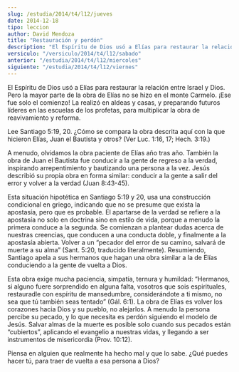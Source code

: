 ```yaml
---
slug: /estudia/2014/t4/l12/jueves
date: 2014-12-18
tipo: leccion
author: David Mendoza
title: "Restauración y perdón"
description: "El Espíritu de Dios usó a Elías para restaurar la relación entre Israel y Dios. Pero la mayor parte de la obra de Elías no se hizo en el monte Carmelo. ¡Ese fue solo el comienzo! La realizó en aldeas y casas, y preparando futuros líderes en las escuelas de los profetas, para multiplicar la obra de reavivamiento y reforma."
versiculo: "/versiculo/2014/t4/l12/sabado"
anterior: "/estudia/2014/t4/l12/miercoles"
siguiente: "/estudia/2014/t4/l12/viernes"
---
```


El Espíritu de Dios usó a Elías para restaurar la relación entre Israel y Dios. Pero la mayor parte de la obra de Elías no se hizo en el monte Carmelo. ¡Ese fue solo el comienzo! La realizó en aldeas y casas, y preparando futuros líderes en las escuelas de los profetas, para multiplicar la obra de reavivamiento y reforma.

Lee Santiago 5:19, 20. ¿Cómo se compara la obra descrita aquí con la que hicieron Elías, Juan el Bautista y otros? (Ver Luc. 1:16, 17; Hech. 3:19.)

A menudo, olvidamos la obra paciente de Elías año tras año. También la obra de Juan el Bautista fue conducir a la gente de regreso a la verdad, inspirando arrepentimiento y bautizando una persona a la vez. Jesús describió su propia obra en forma similar: conducir a la gente a salir del error y volver a la verdad (Juan 8:43-45).

Esta situación hipotética en Santiago 5:19 y 20, usa una construcción condicional en griego, indicando que no se presume que exista la apostasía, pero que es probable. El apartarse de la verdad se refiere a la apostasía no solo en doctrina sino en estilo de vida, porque a menudo la primera conduce a la segunda. Se comienzan a plantear dudas acerca de nuestras creencias, que conducen a una conducta doble, y finalmente a la apostasía abierta. Volver a un “pecador del error de su camino, salvará de muerte a su alma” (Sant. 5:20, traducido literalmente). Resumiendo, Santiago apela a sus hermanos que hagan una obra similar a la de Elías conduciendo a la gente de vuelta a Dios.

Esta obra exige mucha paciencia, simpatía, ternura y humildad: “Hermanos, si alguno fuere sorprendido en alguna falta, vosotros que sois espirituales, restauradle con espíritu de mansedumbre, considerándote a ti mismo, no sea que tú también seas tentado” (Gál. 6:1). La obra de Elías es volver los corazones hacia Dios y su pueblo, no alejarlos. A menudo la persona percibe su pecado, y lo que necesita es perdón siguiendo el modelo de Jesús. Salvar almas de la muerte es posible solo cuando sus pecados están “cubiertos”, aplicando el evangelio a nuestras vidas, y llegando a ser instrumentos de misericordia (Prov. 10:12).

Piensa en alguien que realmente ha hecho mal y que lo sabe. ¿Qué puedes hacer tú, para traer de vuelta a esa persona a Dios?
